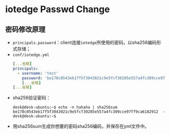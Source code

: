 # iotedge Passwd Change

## 密码修改原理

* `principals.password`：client连接`iotedge`所使用的密码，以sha256编码形式存储；
* `conf/iotedge.yml`
  ```yaml
  [...省略]
  principals:
    - username: 'test'
      password: 'be178c0543eb17f5f3043021c9e5fcf30285e557a4fc309cce97ff9ca6182912'
      [...省略]
  [...省略]
  ```
* sha256验证密码：
  ```Shell
  desk@desk-ubuntu:~$ echo -n hahaha | sha256sum 
  be178c0543eb17f5f3043021c9e5fcf30285e557a4fc309cce97ff9ca6182912  -
  desk@desk-ubuntu:~$ 
  ```
* 用sha256sum生成你想要的密码sha256编码，并保存在yml文件中。
